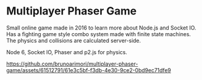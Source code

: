 # Multiplayer Phaser Game

Small online game made in 2016 to learn more about Node.js and Socket IO. Has a fighting game style combo system made with finite state machines. The physics and collisions are calculated server-side.

Node 6, Socket IO, Phaser and p2.js for physics.

https://github.com/brunoarimori/multiplayer-phaser-game/assets/61512791/61e3c5bf-f3db-4e30-9ce2-0bd9ec71dfe9

